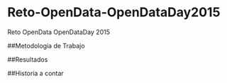 # Reto-OpenData-OpenDataDay2015
Reto OpenData OpenDataDay 2015

##Metodología de Trabajo  

##Resultados  

##Historia a contar  
